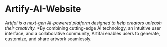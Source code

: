 # Artify-AI-Website
*Artifai is a next-gen AI-powered platform designed to help creators unleash their creativity.* *By combining cutting-edge AI technology, an intuitive user interface, and a collaborative community, Artifai enables users to generate, customize, and share artwork seamlessly.
